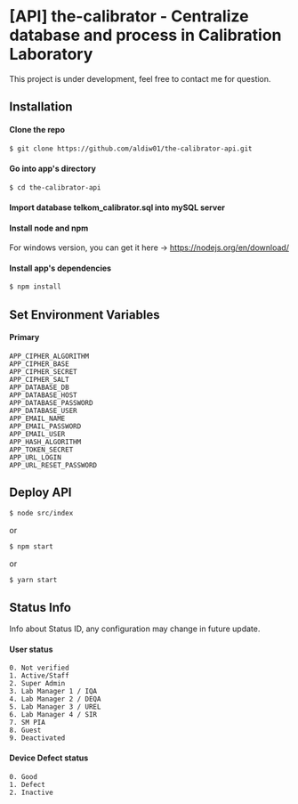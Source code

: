 # [API] the-calibrator - Centralize database and process in Calibration Laboratory
This project is under development, feel free to contact me for question.

## Installation

#### Clone the repo
``` bash
$ git clone https://github.com/aldiw01/the-calibrator-api.git
```

#### Go into app's directory
``` bash
$ cd the-calibrator-api
```

#### Import database telkom_calibrator.sql into mySQL server

#### Install node and npm
For windows version, you can get it here -> https://nodejs.org/en/download/ 

#### Install app's dependencies
``` bash
$ npm install
```

## Set Environment Variables

#### Primary
```
APP_CIPHER_ALGORITHM
APP_CIPHER_BASE
APP_CIPHER_SECRET
APP_CIPHER_SALT
APP_DATABASE_DB
APP_DATABASE_HOST
APP_DATABASE_PASSWORD
APP_DATABASE_USER
APP_EMAIL_NAME
APP_EMAIL_PASSWORD
APP_EMAIL_USER
APP_HASH_ALGORITHM
APP_TOKEN_SECRET
APP_URL_LOGIN
APP_URL_RESET_PASSWORD
```

## Deploy API
``` bash
$ node src/index
```
or
``` bash
$ npm start
```
or
``` bash
$ yarn start
```

## Status Info
Info about Status ID, any configuration may change in future update.

#### User status
```
0. Not verified
1. Active/Staff
2. Super Admin
3. Lab Manager 1 / IQA
4. Lab Manager 2 / DEQA
5. Lab Manager 3 / UREL
6. Lab Manager 4 / SIR
7. SM PIA
8. Guest
9. Deactivated
```

#### Device Defect status
```
0. Good
1. Defect
2. Inactive
```
